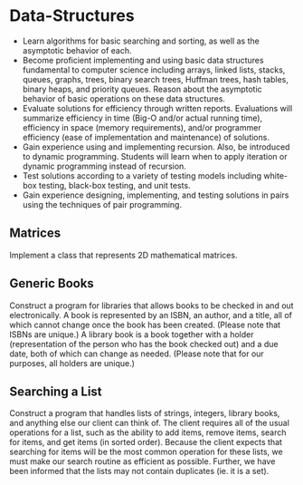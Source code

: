 # Data-Structures
- Learn algorithms for basic searching and sorting, as well as the asymptotic behavior of each.
- Become proficient implementing and using basic data structures fundamental to computer science including arrays, linked lists, stacks, queues, graphs, trees, binary search trees, Huffman trees, hash tables, binary heaps, and priority queues. Reason about the asymptotic behavior of basic operations on these data structures.
- Evaluate solutions for efficiency through written reports. Evaluations will summarize efficiency in time (Big-O and/or actual running time), efficiency in space (memory requirements), and/or programmer efficiency (ease of implementation and maintenance) of solutions.
- Gain experience using and implementing recursion. Also, be introduced to dynamic programming. Students will learn when to apply iteration or dynamic programming instead of recursion.
- Test solutions according to a variety of testing models including white-box testing, black-box testing, and unit tests.
- Gain experience designing, implementing, and testing solutions in pairs using the techniques of pair programming.
## Matrices
Implement a class that represents 2D mathematical matrices.
## Generic Books
Construct a program for libraries that allows books to be checked in and out electronically. A book is represented by an ISBN, an author, and a title, all of which cannot change once the book has been created. (Please note that ISBNs are unique.) A library book is a book together with a holder (representation of the person who has the book checked out) and a due date, both of which can change as needed. (Please note that for our purposes, all holders are unique.)
## Searching a List
Construct a program that handles lists of strings, integers, library books, and anything else our client can think of. The client requires all of the usual operations for a list, such as the ability to add items, remove items, search for items, and get items (in sorted order). Because the client expects that searching for items will be the most common operation for these lists, we must make our search routine as efficient as possible. Further, we have been informed that the lists may not contain duplicates (ie. it is a set).